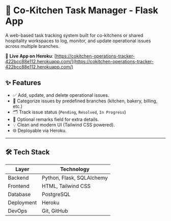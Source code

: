 # 🧾 Co-Kitchen Task Manager - Flask App

A web-based task tracking system built for co-kitchens or shared hospitality workspaces to log, monitor, and update operational issues across multiple branches.

🚀 **Live App on Heroku**: [https://cokitchen-operations-tracker-422bcc88e112.herokuapp.com/](https://cokitchen-operations-tracker-422bcc88e112.herokuapp.com/)



## ✨ Features

- ✅ Add, update, and delete operational issues.
- 🏢 Categorize issues by predefined branches (kitchen, bakery, billing, etc.)
- 🗂 Track issue status (`Pending`, `Resolved`, `In Progress`)
- 📝 Optional remarks field for extra details.
- 💡 Clean and modern UI (Tailwind CSS powered).
- 🌐 Deployable via Heroku.

---

## 🛠️ Tech Stack

| Layer      | Technology                         |
|------------|-------------------------------------|
| Backend    | Python, Flask, SQLAlchemy           |
| Frontend   | HTML, Tailwind CSS                  |
| Database   | PostgreSQL                          |
| Deployment | Heroku                              |
| DevOps     | Git, GitHub                         |
